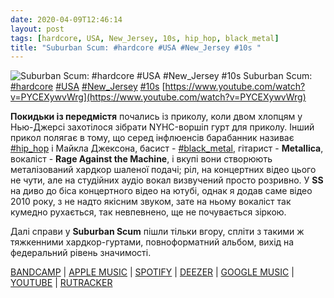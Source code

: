 ```yaml
---
date: 2020-04-09T12:46:14
layout: post
tags: [hardcore, USA, New_Jersey, 10s, hip_hop, black_metal]
title: "Suburban Scum: #hardcore #USA #New_Jersey #10s "
---
```

![Suburban Scum: #hardcore #USA #New_Jersey #10s ](https://i.ytimg.com/vi/PYCEXywvWrg/hqdefault.jpg)
Suburban Scum: [#hardcore](/tags/#hardcore) [#USA](/tags/#USA) [#New_Jersey](/tags/#New_Jersey) [#10s](/tags/#10s) [https://www.youtube.com/watch?v=PYCEXywvWrg](https://www.youtube.com/watch?v=PYCEXywvWrg)

**Покидьки із передмістя** почались із приколу, коли двом хлопцям у Нью-Джерсі захотілося зібрати NYHC-воршіп гурт для приколу. Інший прикол полягає в тому, що серед інфлюенсів барабанник називає [#hip_hop](/tags/#hip_hop) і Майкла Джексона, басист - [#black_metal](/tags/#black_metal), гітарист - **Metallica**, вокаліст - **Rage Against the Machine**, і вкупі вони створюють металізований хардкор шаленої подачі; ріл, на концертних відео цього не чути, але на студійних аудіо вокал визвучений просто розривно. У **SS** на диво до біса концертного відео на ютубі, однак я додав саме відео 2010 року, з не надто якісним звуком, зате на ньому вокаліст так кумедно рухається, так невпевнено, ще не почувається зіркою.

Далі справи у **Suburban Scum** пішли тільки вгору, спліти з такими ж тяжкенними хардкор-гуртами, повноформатний альбом, вихід на федеральний рівень значимості.

[BANDCAMP](https://suburbanscum.bandcamp.com/album/internal-war) \| [APPLE MUSIC](https://music.apple.com/ru/album/internal-war/370101723) \| [SPOTIFY](https://open.spotify.com/album/47y0Wz2GJAiBsA7FMIpEzw) \| [DEEZER](https://www.deezer.com/album/5373131?utm_source=deezer&amp;utm_content=album-5373131&amp;utm_term=1601611822_1586425477&amp;utm_medium=web) \| [GOOGLE MUSIC](https://play.google.com/music/m/Bbyf2rzzdelsikurxtfas7i2xie?t=Internal_War_-_Suburban_Scum) \| [YOUTUBE](https://www.youtube.com/playlist?list=PLrZaoLdM6v7WKXkm8cGU3ARJ4gwLivI37) \| [RUTRACKER](https://rutracker.org/forum/viewtopic.php?t=5092273)